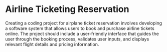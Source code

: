 # Airline Ticketing Reservation
Creating a coding project for airplane ticket reservation involves developing a software system that allows users to book and purchase airline tickets online. The project should include a user-friendly interface that guides the user through the booking process, validates user inputs, and displays relevant flight details and pricing information.

